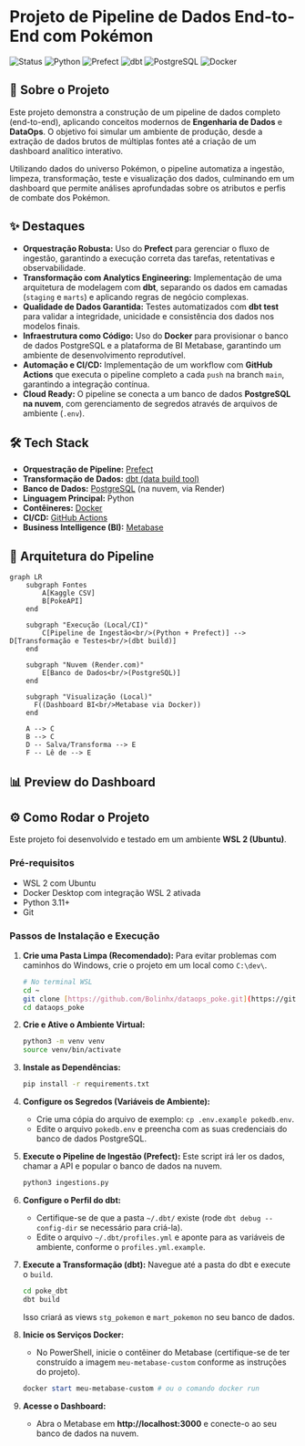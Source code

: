 # Projeto de Pipeline de Dados End-to-End com Pokémon

![Status](https://img.shields.io/badge/Status-Concluído-brightgreen?style=for-the-badge)
![Python](https://img.shields.io/badge/Python-3.11-3776AB?style=for-the-badge&logo=python&logoColor=white)
![Prefect](https://img.shields.io/badge/Prefect-2.19-0052FF?style=for-the-badge&logo=prefect&logoColor=white)
![dbt](https://img.shields.io/badge/dbt-1.8-FF694B?style=for-the-badge&logo=dbt&logoColor=white)
![PostgreSQL](https://img.shields.io/badge/PostgreSQL-16-4169E1?style=for-the-badge&logo=postgresql&logoColor=white)
![Docker](https://img.shields.io/badge/Docker-26-2496ED?style=for-the-badge&logo=docker&logoColor=white)

## 📖 Sobre o Projeto

Este projeto demonstra a construção de um pipeline de dados completo (end-to-end), aplicando conceitos modernos de **Engenharia de Dados** e **DataOps**. O objetivo foi simular um ambiente de produção, desde a extração de dados brutos de múltiplas fontes até a criação de um dashboard analítico interativo.

Utilizando dados do universo Pokémon, o pipeline automatiza a ingestão, limpeza, transformação, teste e visualização dos dados, culminando em um dashboard que permite análises aprofundadas sobre os atributos e perfis de combate dos Pokémon.

## ✨ Destaques

* **Orquestração Robusta:** Uso do **Prefect** para gerenciar o fluxo de ingestão, garantindo a execução correta das tarefas, retentativas e observabilidade.
* **Transformação com Analytics Engineering:** Implementação de uma arquitetura de modelagem com **dbt**, separando os dados em camadas (`staging` e `marts`) e aplicando regras de negócio complexas.
* **Qualidade de Dados Garantida:** Testes automatizados com **dbt test** para validar a integridade, unicidade e consistência dos dados nos modelos finais.
* **Infraestrutura como Código:** Uso do **Docker** para provisionar o banco de dados PostgreSQL e a plataforma de BI Metabase, garantindo um ambiente de desenvolvimento reprodutível.
* **Automação e CI/CD:** Implementação de um workflow com **GitHub Actions** que executa o pipeline completo a cada `push` na branch `main`, garantindo a integração contínua.
* **Cloud Ready:** O pipeline se conecta a um banco de dados **PostgreSQL na nuvem**, com gerenciamento de segredos através de arquivos de ambiente (`.env`).

## 🛠️ Tech Stack

* **Orquestração de Pipeline:** [Prefect](https://www.prefect.io/)
* **Transformação de Dados:** [dbt (data build tool)](https://www.getdbt.com/)
* **Banco de Dados:** [PostgreSQL](https://www.postgresql.org/) (na nuvem, via Render)
* **Linguagem Principal:** Python
* **Contêineres:** [Docker](https://www.docker.com/)
* **CI/CD:** [GitHub Actions](https://github.com/features/actions)
* **Business Intelligence (BI):** [Metabase](https://www.metabase.com/)

## 📐 Arquitetura do Pipeline

```mermaid
graph LR
    subgraph Fontes
        A[Kaggle CSV]
        B[PokeAPI]
    end

    subgraph "Execução (Local/CI)"
        C[Pipeline de Ingestão<br/>(Python + Prefect)] --> D[Transformação e Testes<br/>(dbt build)]
    end
    
    subgraph "Nuvem (Render.com)"
        E[Banco de Dados<br/>(PostgreSQL)]
    end

    subgraph "Visualização (Local)"
      F((Dashboard BI<br/>Metabase via Docker))
    end
    
    A --> C
    B --> C
    D -- Salva/Transforma --> E
    F -- Lê de --> E
```

## 📊 Preview do Dashboard





## ⚙️ Como Rodar o Projeto

Este projeto foi desenvolvido e testado em um ambiente **WSL 2 (Ubuntu)**.

### Pré-requisitos
* WSL 2 com Ubuntu
* Docker Desktop com integração WSL 2 ativada
* Python 3.11+
* Git

### Passos de Instalação e Execução

1.  **Crie uma Pasta Limpa (Recomendado):**
    Para evitar problemas com caminhos do Windows, crie o projeto em um local como `C:\dev\`.
    ```bash
    # No terminal WSL
    cd ~
    git clone [https://github.com/Bolinhx/dataops_poke.git](https://github.com/Bolinhx/dataops_poke.git)
    cd dataops_poke
    ```

2.  **Crie e Ative o Ambiente Virtual:**
    ```bash
    python3 -m venv venv
    source venv/bin/activate
    ```

3.  **Instale as Dependências:**
    ```bash
    pip install -r requirements.txt
    ```

4.  **Configure os Segredos (Variáveis de Ambiente):**
    * Crie uma cópia do arquivo de exemplo: `cp .env.example pokedb.env`.
    * Edite o arquivo `pokedb.env` e preencha com as suas credenciais do banco de dados PostgreSQL.

5.  **Execute o Pipeline de Ingestão (Prefect):**
    Este script irá ler os dados, chamar a API e popular o banco de dados na nuvem.
    ```bash
    python3 ingestions.py
    ```

6.  **Configure o Perfil do dbt:**
    * Certifique-se de que a pasta `~/.dbt/` existe (rode `dbt debug --config-dir` se necessário para criá-la).
    * Edite o arquivo `~/.dbt/profiles.yml` e aponte para as variáveis de ambiente, conforme o `profiles.yml.example`.

7.  **Execute a Transformação (dbt):**
    Navegue até a pasta do dbt e execute o `build`.
    ```bash
    cd poke_dbt
    dbt build
    ```
    Isso criará as views `stg_pokemon` e `mart_pokemon` no seu banco de dados.

8.  **Inicie os Serviços Docker:**
    * No PowerShell, inicie o contêiner do Metabase (certifique-se de ter construído a imagem `meu-metabase-custom` conforme as instruções do projeto).
    ```powershell
    docker start meu-metabase-custom # ou o comando docker run
    ```

9.  **Acesse o Dashboard:**
    * Abra o Metabase em **http://localhost:3000** e conecte-o ao seu banco de dados na nuvem.